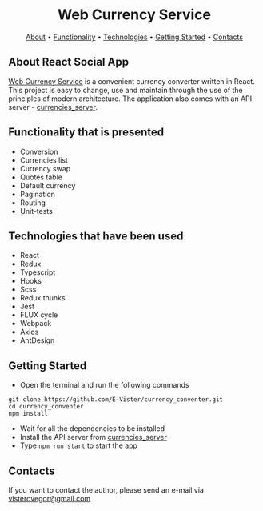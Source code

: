 <h1 align="center">
  Web Currency Service
</h1>

<p align="center">
  <a href="#about-react-social-app">About</a>
  •
  <a href="#functionality-that-is-presented">Functionality</a>
  •
  <a href="#technologies-that-have-been-used">Technologies</a>
  •
  <a href="#getting-started">Getting Started</a>
  •
  <a href="#contacts">Contacts</a>
</p>

About React Social App
-----------
[Web Currency Service](https://github.com/E-Vister/currency_converter) is a convenient currency converter written in
React. This project is easy to change, use and maintain through the use of the principles of
modern architecture. The application also comes with an API
server - [currencies_server](https://github.com/E-Vister/currencies_server).

Functionality that is presented
-----------

* Conversion
* Currencies list
* Currency swap
* Quotes table
* Default currency
* Pagination
* Routing
* Unit-tests

Technologies that have been used
-----------

* React
* Redux
* Typescript
* Hooks
* Scss
* Redux thunks
* Jest
* FLUX cycle
* Webpack
* Axios
* AntDesign

Getting Started
-----------

- Open the terminal and run the following commands

```
git clone https://github.com/E-Vister/currency_conventer.git
cd currency_conventer
npm install
```

- Wait for all the dependencies to be installed
- Install the API server from [currencies_server](https://github.com/E-Vister/currencies_server)
- Type `npm run start` to start the app

Contacts
-----------
If you want to contact the author, please send an e-mail via visterovegor@gmail.com